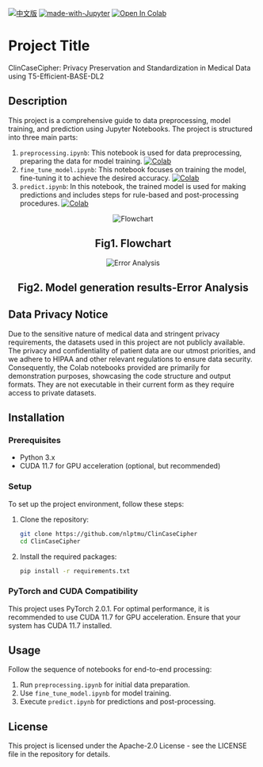 [![中文版](https://img.shields.io/badge/README-in-中文-blue.svg)](README_Chinese.md)
[![made-with-Jupyter](https://img.shields.io/badge/Made%20with-Jupyter-orange?style=flat&logo=Jupyter)](https://jupyter.org/)
[![Open In Colab](https://colab.research.google.com/assets/colab-badge.svg)](https://colab.research.google.com/github/nlptmu/ClinCaseCipher)

# Project Title
ClinCaseCipher: Privacy Preservation and Standardization in Medical Data using T5-Efficient-BASE-DL2

## Description
This project is a comprehensive guide to data preprocessing, model training, and prediction using Jupyter Notebooks. The project is structured into three main parts:

1. `preprocessing.ipynb`: This notebook is used for data preprocessing, preparing the data for model training.
[![Colab](https://img.shields.io/badge/Colab-preprocessing-orange)](https://colab.research.google.com/github/nlptmu/ClinCaseCipher/blob/main/preprocessing.ipynb)
2. `fine_tune_model.ipynb`: This notebook focuses on training the model, fine-tuning it to achieve the desired accuracy.
[![Colab](https://img.shields.io/badge/Colab-fine_tune_model-orange)](https://colab.research.google.com/github/nlptmu/ClinCaseCipher/blob/main/fine_tune_model.ipynb)
3. `predict.ipynb`: In this notebook, the trained model is used for making predictions and includes steps for rule-based and post-processing procedures.
[![Colab](https://img.shields.io/badge/Colab-predict-orange)](https://colab.research.google.com/github/nlptmu/ClinCaseCipher/blob/main/predict.ipynb)

<p align="center">
  <img src="image/ai-cup-Fig1.png" alt="Flowchart"/>
</p>
<h2 align="center">Fig1. Flowchart</h2>

<p align="center">
  <img src="image/ai-cup-Fig2.png" alt="Error Analysis"/>
</p>
<h2 align="center">Fig2. Model generation results-Error Analysis</h2>

## Data Privacy Notice
Due to the sensitive nature of medical data and stringent privacy requirements, the datasets used in this project are not publicly available. The privacy and confidentiality of patient data are our utmost priorities, and we adhere to HIPAA and other relevant regulations to ensure data security. Consequently, the Colab notebooks provided are primarily for demonstration purposes, showcasing the code structure and output formats. They are not executable in their current form as they require access to private datasets.

## Installation

### Prerequisites
- Python 3.x
- CUDA 11.7 for GPU acceleration (optional, but recommended)

### Setup
To set up the project environment, follow these steps:

1. Clone the repository:
   ```bash
   git clone https://github.com/nlptmu/ClinCaseCipher
   cd ClinCaseCipher
   ```

2. Install the required packages:
   ```bash
   pip install -r requirements.txt
   ```

### PyTorch and CUDA Compatibility
This project uses PyTorch 2.0.1. For optimal performance, it is recommended to use CUDA 11.7 for GPU acceleration. Ensure that your system has CUDA 11.7 installed.

## Usage
Follow the sequence of notebooks for end-to-end processing:
1. Run `preprocessing.ipynb` for initial data preparation.
2. Use `fine_tune_model.ipynb` for model training.
3. Execute `predict.ipynb` for predictions and post-processing.

## License
This project is licensed under the Apache-2.0 License - see the LICENSE file in the repository for details.
